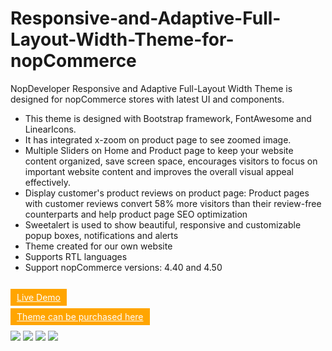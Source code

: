 # Responsive-and-Adaptive-Full-Layout-Width-Theme-for-nopCommerce
NopDeveloper Responsive and Adaptive Full-Layout Width Theme is designed for nopCommerce stores with latest UI and components. 
<ul>
<li>This theme is designed with Bootstrap framework,  FontAwesome and LinearIcons.</li>
<li> It has integrated x-zoom on product page to see zoomed image.</li>
<li>Multiple Sliders on Home and Product page to keep your website content organized, save screen space, encourages visitors to focus on important website content and improves the overall visual appeal effectively.  </li>
<li>Display customer's product reviews on product page: Product pages with customer reviews convert 58% more visitors than their review-free counterparts and help product page SEO optimization</li>
<li>Sweetalert is used to show beautiful, responsive and customizable popup boxes, notifications and  alerts</li>
<li>Theme created for our own website</li>
<li> Supports RTL languages</li>
<li>Support nopCommerce versions:  4.40 and 4.50</li>
</ul>
<br />
<a style="background-color:#ffa500;color:#fff;padding:1% 2%;margin:30px 0 30px 0" href="https://nopdeveloper-theme.nopdeveloper.com/" target="_blank">Live Demo</a>
<p><a style="background-color:#ffa500;color:#fff;padding:1% 2%;margin:30px 0 30px 0" href="https://www.nopdeveloper.com/nopdeveloper-responsive-and-adaptive-theme" target="_blank">Theme can be purchased here</a></p>
<img src="https://www.nopdeveloper.com/images/thumbs/0000082_nopdeveloper-responsive-and-adaptive-full-layout-width-theme_550.jpeg" />
<img src="https://www.nopdeveloper.com/images/thumbs/0000100_nopdeveloper-responsive-and-adaptive-full-layout-width-theme_550.jpeg" />

<img src="https://www.nopdeveloper.com/images/thumbs/0000097_nopdeveloper-responsive-and-adaptive-full-layout-width-theme_550.jpeg" />

<img src="https://www.nopdeveloper.com/images/thumbs/0000099_nopdeveloper-responsive-and-adaptive-full-layout-width-theme_550.jpeg" />



